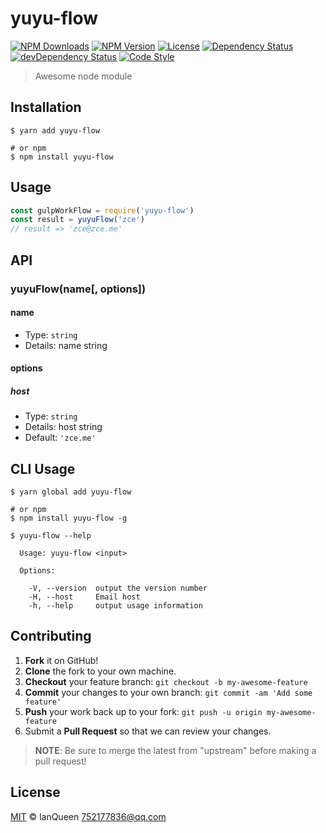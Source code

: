 # yuyu-flow

[![NPM Downloads][downloads-image]][downloads-url]
[![NPM Version][version-image]][version-url]
[![License][license-image]][license-url]
[![Dependency Status][dependency-image]][dependency-url]
[![devDependency Status][devdependency-image]][devdependency-url]
[![Code Style][style-image]][style-url]

> Awesome node module

## Installation

```shell
$ yarn add yuyu-flow

# or npm
$ npm install yuyu-flow
```

## Usage

<!-- TODO: Introduction of API use -->

```javascript
const gulpWorkFlow = require('yuyu-flow')
const result = yuyuFlow('zce')
// result => 'zce@zce.me'
```

## API

<!-- TODO: Introduction of API -->

### yuyuFlow(name[, options])

#### name

- Type: `string`
- Details: name string

#### options

##### host

- Type: `string`
- Details: host string
- Default: `'zce.me'`

## CLI Usage

<!-- TODO: Introduction of CLI -->

```shell
$ yarn global add yuyu-flow

# or npm
$ npm install yuyu-flow -g
```

```shell
$ yuyu-flow --help

  Usage: yuyu-flow <input>

  Options:

    -V, --version  output the version number
    -H, --host     Email host
    -h, --help     output usage information
```

## Contributing

1. **Fork** it on GitHub!
2. **Clone** the fork to your own machine.
3. **Checkout** your feature branch: `git checkout -b my-awesome-feature`
4. **Commit** your changes to your own branch: `git commit -am 'Add some feature'`
5. **Push** your work back up to your fork: `git push -u origin my-awesome-feature`
6. Submit a **Pull Request** so that we can review your changes.

> **NOTE**: Be sure to merge the latest from "upstream" before making a pull request!

## License

[MIT](LICENSE) &copy; lanQueen <752177836@qq.com>



[downloads-image]: https://img.shields.io/npm/dm/yuyu-flow.svg
[downloads-url]: https://npmjs.org/package/yuyu-flow
[version-image]: https://img.shields.io/npm/v/yuyu-flow.svg
[version-url]: https://npmjs.org/package/yuyu-flow
[license-image]: https://img.shields.io/github/license/lanQueen/yuyu-flow.svg
[license-url]: https://github.com/lanQueen/yuyu-flow/blob/master/LICENSE
[dependency-image]: https://img.shields.io/david/lanQueen/yuyu-flow.svg
[dependency-url]: https://david-dm.org/lanQueen/yuyu-flow
[devdependency-image]: https://img.shields.io/david/dev/lanQueen/yuyu-flow.svg
[devdependency-url]: https://david-dm.org/lanQueen/yuyu-flow?type=dev
[style-image]: https://img.shields.io/badge/code_style-standard-brightgreen.svg
[style-url]: https://standardjs.com
